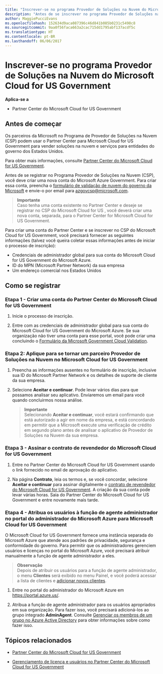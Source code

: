 ```yaml
---
title: "Inscrever-se no programa Provedor de Soluções na Nuvem do Microsoft Cloud for US Government | Partner Center do Microsoft Cloud for US Government"
description: "Antes de se inscrever no programa Provedor de Soluções na Nuvem do Microsoft Cloud for US Government, saiba mais sobre os requisitos do programa CSP."
author: MaggiePucciEvans
ms.openlocfilehash: 152634d9aca087396c46d841b085b0231c5498c8
ms.sourcegitcommit: 9aa0f56faca663a2cac715dd1795abf137acdf5c
ms.translationtype: HT
ms.contentlocale: pt-BR
ms.lasthandoff: 06/06/2017
---
```

# <a name="enroll-in-the-cloud-solution-provider-program-for-microsoft-cloud-for-us-government"></a>Inscrever-se no programa Provedor de Soluções na Nuvem do Microsoft Cloud for US Government

**Aplica-se a**

-  Partner Center do Microsoft Cloud for US Government

## <a name="before-you-begin"></a>Antes de começar

Os parceiros da Microsoft no Programa de Provedor de Soluções na Nuvem (CSP) podem usar o Partner Center para Microsoft Cloud for US Government para vender soluções na nuvem e serviços para entidades do governo dos Estados Unidos.

Para obter mais informações, consulte [Partner Center do Microsoft Cloud for US Government](partner-center-for-microsoft-us-govt-cloud.md).

Antes de se registrar no Programa Provedor de Soluções na Nuvem (CSP), você deve criar uma nova conta do Microsoft Azure Government. Para criar essa conta, preencha o [formulário de validação de nuvem do governo da Microsoft](http://azuregov.microsoft.com/csp) e envie-o por email para <azgovcsp@microsoft.com>.

>**Importante**<br>
Caso tenha uma conta existente no Partner Center e deseje se registrar no CSP do Microsoft Cloud for US <Government></Government>, você deverá criar uma nova conta, separada, para o Partner Center for Microsoft Cloud for US Government.

Para criar uma conta do Partner Center e se inscrever no CSP do Microsoft Cloud for US Government, você precisará fornecer as seguintes informações (talvez você queira coletar essas informações antes de iniciar o processo de inscrição):

-  Credenciais de administrador global para sua conta do Microsoft Cloud for US Government do Microsoft Azure. 
-  ID do MPN (Microsoft Partner Network) da sua empresa 
-  Um endereço comercial nos Estados Unidos

## <a name="how-to-enroll"></a>Como se registrar 

### <a name="step-1---create-an-account-for-partner-center-for-microsoft-cloud-for-us-government"></a>Etapa 1 - Criar uma conta do Partner Center do Microsoft Cloud for US Government

1.  Inicie o processo de inscrição. 

2.  Entre com as credenciais de administrador global para sua conta do Microsoft Cloud for US Government do Microsoft Azure. Se sua organização não tiver uma conta para esse portal, você pode criar uma concluindo o [Formulário da Microsoft Government Cloud Validation](http://azuregov.microsoft.com/csp).


### <a name="step-2---apply-to-become-a-cloud-solution-provider-partner-within-microsoft-cloud-for-us-government"></a>Etapa 2: Aplique para se tornar um parceiro Provedor de Soluções na Nuvem no Microsoft Cloud for US Government

1.  Preencha as informações ausentes no formulário de inscrição, inclusive sua ID do Microsoft Partner Network e os detalhes de suporte de cliente da sua empresa. 

2.  Selecione **Aceitar e continuar**. Pode levar vários dias para que possamos analisar seu aplicativo. Enviaremos um email para você quando concluirmos nossa análise.

    >**Importante**<br>
    Selecionando **Aceitar e continuar**, você estará confirmando que está autorizado a agir em nome da empresa, e está concordando em permitir que a Microsoft execute uma verificação de crédito em segundo plano antes de analisar o aplicativo de Provedor de Soluções na Nuvem da sua empresa.

### <a name="step-3---sign-the-reseller-agreement-for-microsoft-cloud-for-us-government"></a>Etapa 3 - Assinar o contrato de revendedor do Microsoft Cloud for US Government

1. Entre no Partner Center do Microsoft Cloud for US Government usando o link fornecido no email de aprovação do aplicativo. 

2. Na página **Contrato**, leia os termos e, se você concordar, selecione **Aceitar e continuar** para assinar digitalmente o [contrato de revendedor do Microsoft Cloud for US Government](https://go.microsoft.com/fwlink/p/?linkid=843364). A criação da sua conta pode levar várias horas. Saia do Partner Center do Microsoft Cloud for US Government e entre novamente mais tarde.

### <a name="step-4---assign-users-to-the-admin-agent-role-in-the-microsoft-azure-admin-portal-for-microsoft-cloud-for-us-government"></a>Etapa 4 - Atribua os usuários à função de agente administrador no portal do administrador do Microsoft Azure para Microsoft Cloud for US Government

O Microsoft Cloud for US Government fornece uma instância separada do Microsoft Azure que atende aos padrões de privacidade, segurança e conformidade do governo. Para permitir que os administradores gerenciem usuários e licenças no portal do Microsoft Azure, você precisará atribuir manualmente a função de agente administrador a eles.

>**Observação**<br>
Depois de atribuir os usuários para a função de agente administrador, o menu **Clientes** será exibido no menu Painel, e você poderá acessar a lista de clientes e [adicionar novos clientes](add-a-new-customer.md).   

1.  Entre no portal do administrador do Microsoft Azure em https://portal.azure.us/.

2.  Atribua a função de agente administrador para os usuários apropriados em sua organização. Para fazer isso, você precisará adicioná-los ao grupo integrado **AdminAgent**. Consulte [Gerenciar os membros de um grupo no Azure Active Directory](https://docs.microsoft.com/azure/active-directory/active-directory-groups-members-azure-portal) para obter informações sobre como fazer isso.
 

## <a name="related-topics"></a>Tópicos relacionados

-  [Partner Center do Microsoft Cloud for US Government](partner-center-for-microsoft-us-govt-cloud.md)

-  [Gerenciamento de licença e usuários no Partner Center do Microsoft Cloud for US Government](user-management-in-partner-center-for-microsoft-us-govt-cloud.md)


